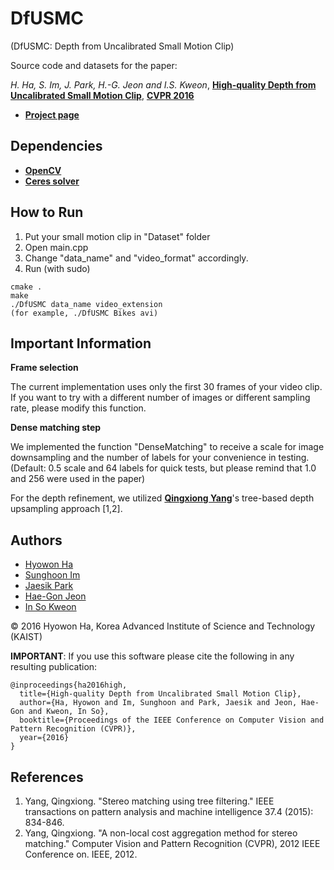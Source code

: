 # DfUSMC
(DfUSMC: Depth from Uncalibrated Small Motion Clip)

Source code and datasets for the paper:

_H. Ha, S. Im, J. Park, H.-G. Jeon and I.S. Kweon_, [**High-quality Depth from Uncalibrated Small Motion Clip**](https://drive.google.com/file/d/0B7-4XlDU1W6rbUtlRW92b01YakU/view?usp=sharing), [**CVPR 2016**](http://cvpr2016.thecvf.com/)

- [**Project page**](http://sites.google.com/site/hyowoncv/ha_cvpr16)

## Dependencies

- [**OpenCV**](http://opencv.org)
- [**Ceres solver**](http://ceres-solver.org)

## How to Run

1. Put your small motion clip in "Dataset" folder
2. Open main.cpp
3. Change "data_name" and "video_format" accordingly.
4. Run (with sudo)

```
cmake .
make
./DfUSMC data_name video_extension
(for example, ./DfUSMC Bikes avi)
```

## Important Information

**Frame selection**

The current implementation uses only the first 30 frames of your video clip. If you want to try with a different number of images or different sampling rate, please modify this function.

**Dense matching step**

We implemented the function "DenseMatching" to receive a scale for image downsampling and the number of labels for your convenience in testing. (Default: 0.5 scale and 64 labels for quick tests, but please remind that 1.0 and 256 were used in the paper)

For the depth refinement, we utilized [**Qingxiong Yang**](http://www.cs.cityu.edu.hk/~qiyang/)'s tree-based depth upsampling approach [1,2].

## Authors

- [Hyowon Ha](http://sites.google.com/site/hyowoncv)
- [Sunghoon Im](http://sites.google.com/site/shimrcv)
- [Jaesik Park](http://sites.google.com/site/jsparkcv)
- [Hae-Gon Jeon](http://sites.google.com/site/hgjeoncv)
- [In So Kweon](http://rcv.kaist.ac.kr)

&copy; 2016 Hyowon Ha, Korea Advanced Institute of Science and Technology (KAIST)


**IMPORTANT**: If you use this software please cite the following in any resulting publication:
```
@inproceedings{ha2016high,
  title={High-quality Depth from Uncalibrated Small Motion Clip},
  author={Ha, Hyowon and Im, Sunghoon and Park, Jaesik and Jeon, Hae-Gon and Kweon, In So},
  booktitle={Proceedings of the IEEE Conference on Computer Vision and Pattern Recognition (CVPR)},
  year={2016}
}
```
## References

1. Yang, Qingxiong. "Stereo matching using tree filtering." IEEE transactions on pattern analysis and machine intelligence 37.4 (2015): 834-846.
2. Yang, Qingxiong. "A non-local cost aggregation method for stereo matching." Computer Vision and Pattern Recognition (CVPR), 2012 IEEE Conference on. IEEE, 2012.

